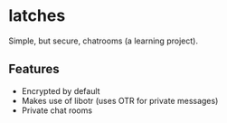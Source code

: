 # latches
Simple, but secure, chatrooms (a learning project).

## Features
- Encrypted by default
- Makes use of libotr (uses OTR for private messages)
- Private chat rooms
